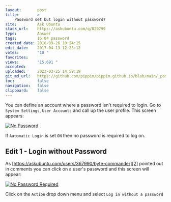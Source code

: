 ```yaml
---
layout:       post
title:        >
    Password set but login without password?
site:         Ask Ubuntu
stack_url:    https://askubuntu.com/q/829799
type:         Answer
tags:         16.04 password
created_date: 2016-09-26 10:24:15
edit_date:    2017-04-13 12:25:12
votes:        "10 "
favorites:    
views:        "15,691 "
accepted:     
uploaded:     2023-03-25 14:58:19
git_md_url:   https://github.com/pippim/pippim.github.io/blob/main/_posts/2016/2016-09-26-Password-set-but-login-without-password_.md
toc:          false
navigation:   false
clipboard:    false
---
```


You can define an account where a password isn't required to login. Go to `System Settings`, `User Accounts` and call up the user profile. This screen appears:

[![No Password][1]][1]

If `Automatic Login` is set `ON` then no password is required to log on.

## Edit 1 - Login without Password


As [https://askubuntu.com/users/367990/byte-commander][2] pointed out in comments you can click on a user's password and this screen will appear:

[![No Password Required][3]][3]

Click on the `Action` drop down menu and select `Log in without a password`

  [1]: http://i.stack.imgur.com/PxxEl.png
  [2]: https://askubuntu.com/users/367990/byte-commander
  [3]: http://i.stack.imgur.com/iN1Yf.png
